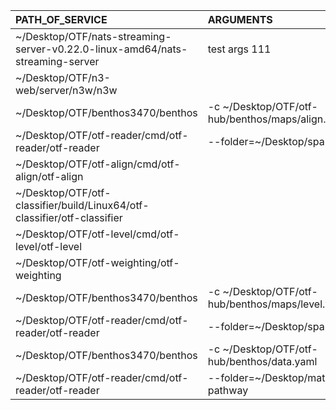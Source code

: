| PATH_OF_SERVICE                                                               | ARGUMENTS                                        | DELAY | ENABLED |
| :---------------------------------------------------------------------------- | :----------------------------------------------- | :---: | :-----: |
| ~/Desktop/OTF/nats-streaming-server-v0.22.0-linux-amd64/nats-streaming-server | test args  111                                   |  2,5  |  true   |
| ~/Desktop/OTF/n3-web/server/n3w/n3w                                           |                                                  |       |  true   |
| ~/Desktop/OTF/benthos3470/benthos                                             | -c ~/Desktop/OTF/otf-hub/benthos/maps/align.yaml |       |  true   |
| ~/Desktop/OTF/otf-reader/cmd/otf-reader/otf-reader                            | --folder=~/Desktop/spa                           |       |  true   |
| ~/Desktop/OTF/otf-align/cmd/otf-align/otf-align                               |                                                  |       |  true   |
| ~/Desktop/OTF/otf-classifier/build/Linux64/otf-classifier/otf-classifier      |                                                  |       |  true   |
| ~/Desktop/OTF/otf-level/cmd/otf-level/otf-level                               |                                                  |       |  true   |
| ~/Desktop/OTF/otf-weighting/otf-weighting                                     |                                                  |       |  true   |
| ~/Desktop/OTF/benthos3470/benthos                                             | -c ~/Desktop/OTF/otf-hub/benthos/maps/level.yaml |       |  true   |
| ~/Desktop/OTF/otf-reader/cmd/otf-reader/otf-reader                            | --folder=~/Desktop/spa                           |       |  true   |
| ~/Desktop/OTF/benthos3470/benthos                                             | -c ~/Desktop/OTF/otf-hub/benthos/data.yaml       |       |  true   |
| ~/Desktop/OTF/otf-reader/cmd/otf-reader/otf-reader                            | --folder=~/Desktop/maths-pathway                 |       |  true   |
